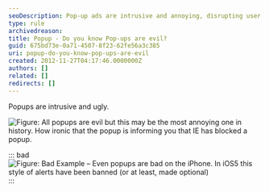 ```yaml
---
seoDescription: Pop-up ads are intrusive and annoying, disrupting user experience online.
type: rule
archivedreason:
title: Popup - Do you know Pop-ups are evil?
guid: 675bd73e-0a71-4507-8f23-62fe56a3c385
uri: popup-do-you-know-pop-ups-are-evil
created: 2012-11-27T04:17:46.0000000Z
authors: []
related: []
redirects: []
---
```


Popups are intrusive and ugly.

<!--endintro-->

![Figure: All popups are evil but this may be the most annoying one in history. How ironic that the popup is informing you that IE has blocked a popup.](/popup-evil.jpg)

::: bad  
![Figure: Bad Example – Even popups are bad on the iPhone. In iOS5 this style of alerts have been banned (or at least, made optional)](/iphone-popup.jpg)  
:::
